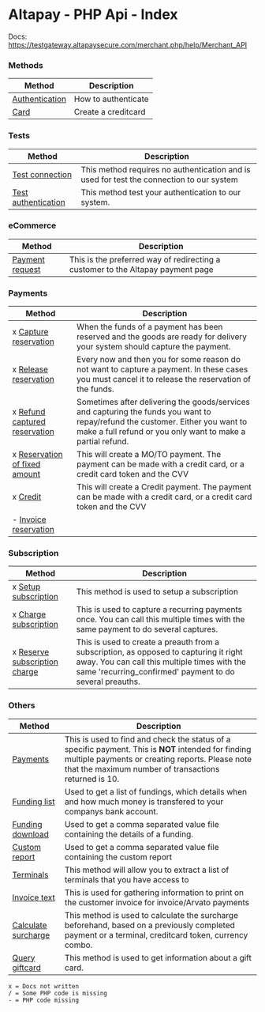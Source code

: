 Altapay - PHP Api - Index
=========================

Docs: https://testgateway.altapaysecure.com/merchant.php/help/Merchant_API

### Methods

| Method  | Description |
|---|---|
| [Authentication](methods/authentication.md) | How to authenticate |
| [Card](methods/card.md) | Create a creditcard |

### Tests

| Method  | Description |
|---|---|
| [Test connection](test/test_connection.md) | This method requires no authentication and is used for test the connection to our system |
| [Test authentication](test/test_authentication.md) | This method test your authentication to our system. |

### eCommerce

| Method  | Description |
|---|---|
| [Payment request](ecommerce/payment_request.md) | This is the preferred way of redirecting a customer to the Altapay payment page |

### Payments

| Method  | Description |
|---|---|
| x [Capture reservation](payments/capture_reservation.md) | When the funds of a payment has been reserved and the goods are ready for delivery your system should capture the payment. |
| x [Release reservation](payments/release_reservation.md) |  Every now and then you for some reason do not want to capture a payment. In these cases you must cancel it to release the reservation of the funds. |
| x [Refund captured reservation](payments/refund_captured_reservation.md) | Sometimes after delivering the goods/services and capturing the funds you want to repay/refund the customer. Either you want to make a full refund or you only want to make a partial refund. |
| x [Reservation of fixed amount](payments/reservation_of_fixed_amount.md) | This will create a MO/TO payment. The payment can be made with a credit card, or a credit card token and the CVV |
| x [Credit](payments/credit.md) | This will create a Credit payment. The payment can be made with a credit card, or a credit card token and the CVV |
| - [Invoice reservation](payments/invoice_reservation.md) | |

### Subscription

| Method  | Description |
|---|---|
| x [Setup subscription](subscription/setup_subscription.md) | This method is used to setup a subscription |
| x [Charge subscription](subscription/charge_subscription.md) |  This is used to capture a recurring payments once. You can call this multiple times with the same payment to do several captures. |
| x [Reserve subscription charge](subscription/reserve_subscription_charge.md) | This is used to create a preauth from a subscription, as opposed to capturing it right away. You can call this multiple times with the same 'recurring_confirmed' payment to do several preauths. |

### Others

| Method  | Description |
|---|---|
| [Payments](others/payments.md) | This is used to find and check the status of a specific payment. This is **NOT** intended for finding multiple payments or creating reports. Please note that the maximum number of transactions returned is 10. |
| [Funding list](others/funding_list.md) | Used to get a list of fundings, which details when and how much money is transfered to your companys bank account. |
| [Funding download](others/funding_download.md) | Used to get a comma separated value file containing the details of a funding. |
| [Custom report](others/custom_report.md) | Used to get a comma separated value file containing the custom report |
| [Terminals](others/terminals.md) | This method will allow you to extract a list of terminals that you have access to |
| [Invoice text](others/invoicetext.md) | This is used for gathering information to print on the customer invoice for invoice/Arvato payments |
| [Calculate surcharge](others/calculate_surcharge.md) | This method is used to calculate the surcharge beforehand, based on a previously completed payment or a terminal, creditcard token, currency combo. |
| [Query giftcard](others/query_giftcard.md) | This method is used to get information about a gift card. |

```
x = Docs not written
/ = Some PHP code is missing
- = PHP code missing
```
